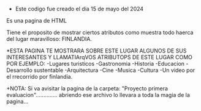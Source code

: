 * Este codigo fue creado el dia 15 de mayo del 2024

Es una pagina de HTML  

Tiene el proposito de mostrar ciertos atributos como muestra todo haerca del lugar maravilloso: FINLANDIA.

*ESTA PAGINA TE MOSTRARA SOBRE ESTE LUGAR ALGUNOS DE SUS INTERESANTES Y LLAMATIArqVOS ATRIBUTOPS DE ESTE LUGAR COMO POR EJEMPLO:
-Lugares turisticos
-Gastronomia
-Historia
-Educacion
-Desarrollo sustentable
-Arquitectura
-Cine
-Musica
-Cultura 
-Un video por el rrecorrido por finlandia.


+NOTA: Si va avisitar la pagina de la carpeta: "Proyecto primera evaluacion".............. abriendo ese archivo lo llevara a toda la magia de la pagina...

